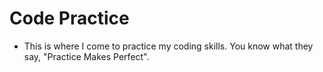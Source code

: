 # Code Practice

* This is where I come to practice my coding skills. You know what they say, "Practice Makes Perfect".

